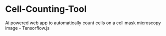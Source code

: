 # Cell-Counting-Tool
Ai powered web app to automatically count cells on a cell mask microscopy image - Tensorflow.js
